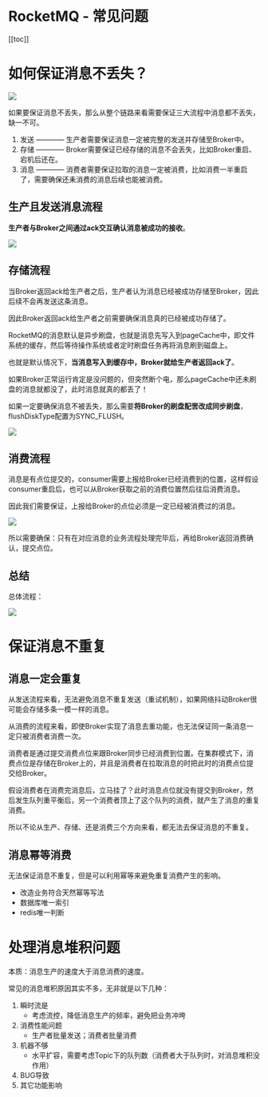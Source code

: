 # RocketMQ - 常见问题

[[toc]]

# 如何保证消息不丢失？

![](/_images/micro-services/middleware/rocketmq/消息流转链路.png)

如果要保证消息不丢失，那么从整个链路来看需要保证三大流程中消息都不丢失，缺一不可。

1. 发送 ———— 生产者需要保证消息一定被完整的发送并存储至Broker中。
2. 存储 ———— Broker需要保证已经存储的消息不会丢失，比如Broker重启、宕机后还在。
3. 消息 ———— 消费者需要保证拉取的消息一定被消费，比如消费一半重启了，需要确保还耒消费的消息后续也能被消费。

## 生产且发送消息流程

**生产者与Broker之间通过ack交互确认消息被成功的接收**。

![](/_images/micro-services/middleware/rocketmq/消息被接收.png)

## 存储流程

当Broker返回ack给生产者之后，生产者认为消息已经被成功存储至Broker，因此后续不会再发送这条消息。

因此Broker返回ack给生产者之前需要确保消息真的已经被成功存储了。

RocketMQ的消息默认是异步刷盘，也就是消息先写入到pageCache中，即文件系统的缓存，然后等待操作系统或者定时刷盘任务再将消息刷到磁盘上。

也就是默认情况下，**当消息写入到缓存中，Broker就给生产者返回ack了**。

如果Broker正常运行肯定是没问题的，但突然断个电，那么pageCache中还未刷盘的消息就都没了，此时消息就真的都丢了！

如果一定要确保消息不被丢失，那么需要**将Broker的刷盘配罟改成同步刷盘**，flushDiskType配置为SYNC_FLUSH。

![](/_images/micro-services/middleware/rocketmq/同步刷盘操作.png)

## 消费流程

消息是有点位提交的，consumer需要上报给Broker已经消费到的位置，这样假设consumer重启后，也可以从Broker获取之前的消费位置然后往后消费消息。

因此我们需要保证，上报给Broker的点位必须是一定已经被消费过的消息。

![](/_images/micro-services/middleware/rocketmq/提交点位.png)

所以需要确保：只有在对应消息的业务流程处理完毕后，再给Broker返回消费确认，提交点位。

## 总结

总体流程：

![](/_images/micro-services/middleware/rocketmq/保证消息不丢失.png)

# 保证消息不重复

## 消息一定会重复

从发送流程来看，无法避免消息不重复发送（重试机制），如果网络抖动Broker很可能会存储多条一模一样的消息。

从消费的流程来看，即使Broker实现了消息去重功能，也无法保证同一条消息一定只被消费者消费一次。

消费者是通过提交消费点位来跟Broker同步已经消费到位置。在集群模式下，消费点位是存储在Broker上的，并且是消费者在拉取消息的时把此时的消费点位提交给Broker。

假设消费者在消费完消息后，立马挂了？此时消息点位就没有提交到Broker，然后发生队列重平衡后，另一个消费者顶上了这个队列的消费，就产生了消息的重复消费。

所以不论从生产、存储、还是消费三个方向来看，都无法去保证消息的不重复。

## 消息幂等消费

无法保证消息不重复，但是可以利用幂等来避免重复消费产生的影响。

* 改造业务符合天然幂等写法
* 数据库唯一索引
* redis唯一判断

# 处理消息堆积问题

本质：消息生产的速度大于消息消费的速度。

常见的消息堆积原因其实不多，无非就是以下几种：

1. 瞬时流是
    * 考虑流控，降低消息生产的频率，避免把业务冲垮
2. 消费性能问题
    * 生产者批量发送；消费者批量消费
3. 机器不够
    * 水平扩容，需要考虑Topic下的队列数（消费者大于队列时，对消息堆积没作用）
4. BUG导致
5. 其它功能影响



